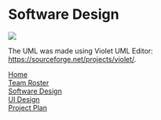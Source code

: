 # Software Design

<img src="UML/uml_new">

The UML was made using Violet UML Editor: <https://sourceforge.net/projects/violet/>.

[Home](README.md)  
[Team Roster](TEAMROSTER.md)  
[Software Design](SOFTWAREDESIGN.md)  
[UI Design](UIDESIGN.md)  
[Project Plan](PROJECTPLAN.md) 

